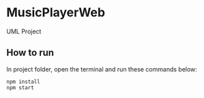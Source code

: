 # MusicPlayerWeb
UML Project
## How to run
In project folder, open the terminal and run these commands below:
```
npm install
npm start
```
